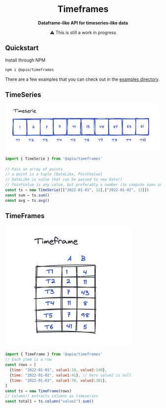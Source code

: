 
<h1  align="center">Timeframes</h1>

<p align="center">
  <strong>Dataframe-like API for timeseries-like data</strong>
  <div align="center"> ⚠️ This is still a work in progress</div>
</p>


## Quickstart

Install through NPM
```bash
npm i @apio/timeframes
```

There are a few examples that you can check out in the [examples directory](https://github.com/fatmatto/timeframes/tree/main/examples).

## TimeSeries


![Timeseries](images/timeserie.png?raw=true "Timeseries")


```javascript
import { TimeSerie } from '@apio/timeframes'

// Pass an array of points
// a point is a tuple [DateLike, PointValue]
// DateLike is value that can be passed to new Date()
// PointValue is any value, but preferably a number (to compute sums averages ecc)
const ts = new TimeSerie([["2022-01-01", 12],["2022-01-02", 13]])
const sum = ts.sum()
const avg = ts.avg()
```


## TimeFrames

![Timeframes](images/timeframe.png?raw=true "Timeframes")

```javascript
import { TimeFrame } from '@apio/timeframes'
// Each item is a row
const rows = [
  {time: "2022-01-01", value1:10, value2:140},
  {time: "2022-01-02", value1:41}, // here value2 is null
  {time: "2022-01-03", value1:78, value2:301},
]
const ts = new TimeFrame(rows)
// column() extracts columns as timeseries
const total1 = ts.column("value1").sum()
```